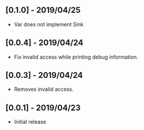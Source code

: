 ## [0.1.0] - 2019/04/25

 - Var does not implement Sink


## [0.0.4] - 2019/04/24

 - Fix invalid access while printing debug information.
 
 
## [0.0.3] - 2019/04/24

 - Removes invalid access.
 

## [0.0.1] - 2019/04/23

 - Initial release

